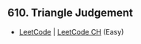 ## 610. Triangle Judgement

-  [LeetCode](https://leetcode.com/problems/triangle-judgement/) | [LeetCode CH](https://leetcode.cn/problems/triangle-judgement/) (Easy)
